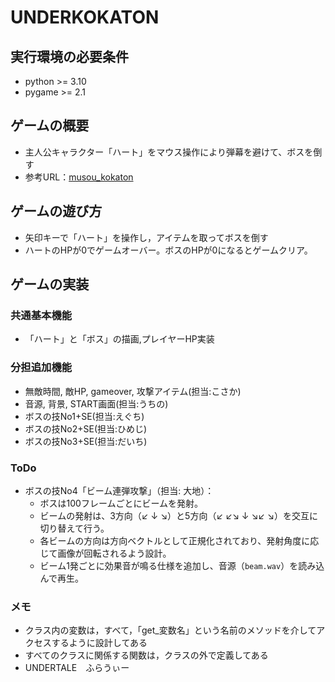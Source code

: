 # UNDERKOKATON

## 実行環境の必要条件
* python >= 3.10
* pygame >= 2.1

## ゲームの概要
* 主人公キャラクター「ハート」をマウス操作により弾幕を避けて、ボスを倒す
* 参考URL：[musou_kokaton](https://service.cloud.teu.ac.jp/moodle_epyc/course/view.php?id=20486)

## ゲームの遊び方
* 矢印キーで「ハート」を操作し，アイテムを取ってボスを倒す
* ハートのHPが0でゲームオーバー。ボスのHPが0になるとゲームクリア。

## ゲームの実装
### 共通基本機能
* 「ハート」と「ボス」の描画,プレイヤーHP実装

### 分担追加機能
* 無敵時間, 敵HP, gameover, 攻撃アイテム(担当:こさか)
* 音源, 背景, START画面(担当:うちの)
* ボスの技No1+SE(担当:えぐち)
* ボスの技No2+SE(担当:ひめじ)
* ボスの技No3+SE(担当:だいち)


### ToDo
* ボスの技No4「ビーム連弾攻撃」（担当: 大地）：
  - ボスは100フレームごとにビームを発射。
  - ビームの発射は、3方向（↙ ↓ ↘）と5方向（↙ ↙↘ ↓ ↘↙ ↘）を交互に切り替えて行う。
  - 各ビームの方向は方向ベクトルとして正規化されており、発射角度に応じて画像が回転されるよう設計。
  - ビーム1発ごとに効果音が鳴る仕様を追加し、音源（`beam.wav`）を読み込んで再生。

### メモ
* クラス内の変数は，すべて，「get_変数名」という名前のメソッドを介してアクセスするように設計してある
* すべてのクラスに関係する関数は，クラスの外で定義してある
* UNDERTALE　ふらうぃー
